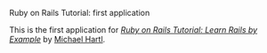 Ruby on Rails Tutorial: first application

This is the first application for 
[*Ruby on Rails Tutorial: Learn Rails by Example*](http://railstutorial.org/)
by [Michael Hartl](http://michaelhartl.com).